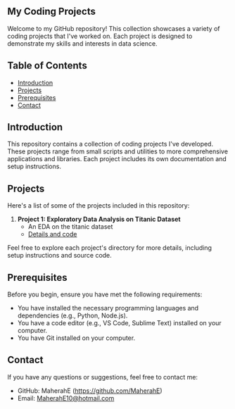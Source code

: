 ## My Coding Projects

Welcome to my GitHub repository! This collection showcases a variety of coding projects that I've worked on. Each project is designed to demonstrate my skills and interests in data science.

## Table of Contents

- [Introduction](#introduction)
- [Projects](#projects)
- [Prerequisites](#prerequisites)
- [Contact](#contact)

## Introduction

This repository contains a collection of coding projects I've developed. 
These projects range from small scripts and utilities to more comprehensive applications and libraries. 
Each project includes its own documentation and setup instructions.

## Projects

Here's a list of some of the projects included in this repository:

1. **Project 1: Exploratory Data Analysis on Titanic Dataset**
   - An EDA on the titanic dataset
   - [Details and code](projects/simple-calculator/README.md)

Feel free to explore each project's directory for more details, including setup instructions and source code.

## Prerequisites

Before you begin, ensure you have met the following requirements:
- You have installed the necessary programming languages and dependencies (e.g., Python, Node.js).
- You have a code editor (e.g., VS Code, Sublime Text) installed on your computer.
- You have Git installed on your computer.

## Contact

If you have any questions or suggestions, feel free to contact me:

- GitHub: MaherahE (https://github.com/MaherahE)
- Email: MaherahE10@hotmail.com
